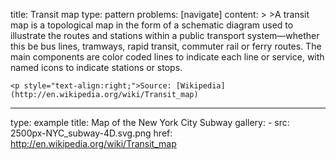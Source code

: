 title: Transit map
type: pattern
problems: [navigate]
content: >
    >A transit map is a topological map in the form of a schematic diagram used to illustrate the routes and stations within a public transport system—whether this be bus lines, tramways, rapid transit, commuter rail or ferry routes. The main components are color coded lines to indicate each line or service, with named icons to indicate stations or stops.
    
    <p style="text-align:right;">Source: [Wikipedia](http://en.wikipedia.org/wiki/Transit_map)
---
type: example
title: Map of the New York City Subway
gallery:
    - src: 2500px-NYC_subway-4D.svg.png
      href: http://en.wikipedia.org/wiki/Transit_map


